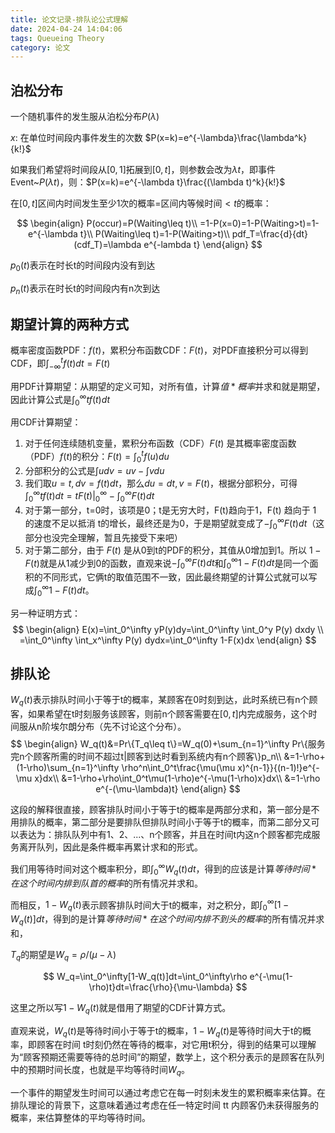 ```yaml
---
title: 论文记录-排队论公式理解
date: 2024-04-24 14:04:06
tags: Queueing Theory
category: 论文
---
```

## 泊松分布
一个随机事件的发生服从泊松分布$P(\lambda)$

$x$: 在单位时间段内事件发生的次数 $P(x=k)=e^{-\lambda}\frac{\lambda^k}{k!}$

如果我们希望将时间段从$[0,1]$拓展到$[0,t]$，则参数会改为$\lambda t$，即事件Event~$P(\lambda t)$，则：$P(x=k)=e^{-\lambda t}\frac{(\lambda t)^k}{k!}$

在$[0,t]$区间内时间发生至少1次的概率=区间内等候时间$\lt t$的概率：

$$
\begin{align}
P(occur)=P(Waiting\leq t)\\
=1-P(x=0)=1-P(Waiting>t)=1-e^{-\lambda t}\\
P(Waiting\leq t)=1-P(Waiting>t)\\
pdf_T=\frac{d}{dt}(cdf_T)=\lambda e^{-lambda t}
\end{align}
$$

$p_0(t)$表示在时长t的时间段内没有到达

$p_n(t)$表示在时长t的时间段内有n次到达

## 期望计算的两种方式
概率密度函数PDF：$f(t)$，累积分布函数CDF：$F(t)$，对PDF直接积分可以得到CDF，即$\int_{-\infty}^t f(t)dt=F(t)$

用PDF计算期望：从期望的定义可知，对所有值，计算$值*概率$并求和就是期望，因此计算公式是$\int_0^\infty tf(t)dt$

用CDF计算期望：
1. 对于任何连续随机变量，累积分布函数（CDF）$F(t)$ 是其概率密度函数（PDF）$f(t)$的积分：$F(t)=\int_{0}^{t} f(u)du$
2. 分部积分的公式是$\int udv=uv-\int vdu$
3. 我们取$u=t, dv=f(t)dt$，那么$du=dt, v=F(t)$，根据分部积分，可得$\int_0^\infty tf(t)dt=tF(t)|_0^\infty-\int_0^\infty F(t)dt$
4. 对于第一部分，t=0时，该项是0；t是无穷大时，F(t)趋向于1，F(t) 趋向于 1 的速度不足以抵消 t的增长，最终还是为0，于是期望就变成了$-\int_0^\infty F(t)dt$（这部分也没完全理解，暂且先接受下来吧）
5. 对于第二部分，由于 $F(t)$ 是从0到t的PDF的积分，其值从0增加到1。所以 $1−F(t)$就是从1减少到0的函数，直观来说$-\int_0^\infty F(t)dt$和$\int_0^\infty 1-F(t)dt$是同一个面积的不同形式，它俩t的取值范围不一致，因此最终期望的计算公式就可以写成$\int_0^\infty 1-F(t)dt$。

另一种证明方式：
$$
\begin{align}
E(x)=\int_0^\infty yP(y)dy=\int_0^\infty \int_0^y P(y) dxdy \\
=\int_0^\infty \int_x^\infty P(y) dydx=\int_0^\infty 1-F(x)dx
\end{align}
$$

## 排队论
$W_q(t)$表示排队时间小于等于t的概率，某顾客在0时刻到达，此时系统已有n个顾客，如果希望在t时刻服务该顾客，则前n个顾客需要在$[0,t]$内完成服务，这个时间服从n阶埃尔朗分布（先不讨论这个分布）。
$$
\begin{align}
W_q(t)&=Pr\{T_q\leq t\}=W_q(0)+\sum_{n=1}^\infty Pr\{服务完n个顾客所需的时间不超过t|顾客到达时看到系统内有n个顾客\}p_n\\
&=1-\rho+(1-\rho)\sum_{n=1}^\infty \rho^n\int_0^t\frac{\mu(\mu x)^{n-1}}{(n-1)!}e^{-\mu x}dx\\
&=1-\rho+\rho\int_0^t\mu(1-\rho)e^{-\mu(1-\rho)x}dx\\
&=1-\rho e^{-(\mu-\lambda)t}
\end{align}
$$

这段的解释很直接，顾客排队时间小于等于t的概率是两部分求和，第一部分是不用排队的概率，第二部分是要排队但排队时间小于等于t的概率，而第二部分又可以表达为：排队队列中有1、2、...、n个顾客，并且在时间t内这n个顾客都完成服务离开队列，因此是条件概率再累计求和的形式。

我们用等待时间对这个概率积分，即$\int_0^\infty W_q(t) dt$，得到的应该是计算$等待时间*在这个时间内排到队首的概率$的所有情况并求和。

而相反，$1-W_q(t)$表示顾客排队时间大于t的概率，对之积分，即$\int_0^\infty [1-W_q(t)] dt$，得到的是计算$等待时间*在这个时间内排不到头的概率$的所有情况并求和，

$T_q$的期望是$W_q=\rho/(\mu-\lambda)$

$$
W_q=\int_0^\infty[1-W_q(t)]dt=\int_0^\infty\rho e^{-\mu(1-\rho)t}dt=\frac{\rho}{\mu-\lambda}
$$

这里之所以写$1-W_q(t)$就是借用了期望的CDF计算方式。

直观来说，$W_q(t)$是等待时间小于等于t的概率，$1-W_q(t)$是等待时间大于t的概率，即顾客在时间 t时刻仍然在等待的概率，对它用t积分，得到的结果可以理解为“顾客预期还需要等待的总时间”的期望，数学上，这个积分表示的是顾客在队列中的预期时间长度，也就是平均等待时间$W_q$。

一个事件的期望发生时间可以通过考虑它在每一时刻未发生的累积概率来估算。在排队理论的背景下，这意味着通过考虑在任一特定时间 tt 内顾客仍未获得服务的概率，来估算整体的平均等待时间。